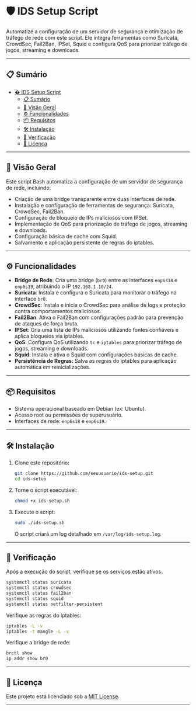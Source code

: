 # 🛡️ IDS Setup Script

Automatize a configuração de um servidor de segurança e otimização de tráfego de rede com este script. Ele integra ferramentas como Suricata, CrowdSec, Fail2Ban, IPSet, Squid e configura QoS para priorizar tráfego de jogos, streaming e downloads.

---

## 📋 Sumário

- [�️ IDS Setup Script](#️-ids-setup-script)
  - [📋 Sumário](#-sumário)
  - [🚀 Visão Geral](#-visão-geral)
  - [⚙️ Funcionalidades](#️-funcionalidades)
  - [📦 Requisitos](#-requisitos)
  - [🛠️ Instalação](#️-instalação)
  - [🧪 Verificação](#-verificação)
  - [📄 Licença](#-licença)

---

## 🚀 Visão Geral

Este script Bash automatiza a configuração de um servidor de segurança de rede, incluindo:

- Criação de uma bridge transparente entre duas interfaces de rede.
- Instalação e configuração de ferramentas de segurança: Suricata, CrowdSec, Fail2Ban.
- Configuração de bloqueio de IPs maliciosos com IPSet.
- Implementação de QoS para priorização de tráfego de jogos, streaming e downloads.
- Configuração básica de cache com Squid.
- Salvamento e aplicação persistente de regras do iptables.

---

## ⚙️ Funcionalidades

- **Bridge de Rede**: Cria uma bridge (`br0`) entre as interfaces `enp6s18` e `enp6s19`, atribuindo o IP `192.168.1.10/24`.
- **Suricata**: Instala e configura o Suricata para monitorar o tráfego na interface `br0`.
- **CrowdSec**: Instala e inicia o CrowdSec para análise de logs e proteção contra comportamentos maliciosos.
- **Fail2Ban**: Ativa o Fail2Ban com configurações padrão para prevenção de ataques de força bruta.
- **IPSet**: Cria uma lista de IPs maliciosos utilizando fontes confiáveis e aplica bloqueios via iptables.
- **QoS**: Configura QoS utilizando `tc` e `iptables` para priorizar tráfego de jogos, streaming e downloads.
- **Squid**: Instala e ativa o Squid com configurações básicas de cache.
- **Persistência de Regras**: Salva as regras do iptables para aplicação automática em reinicializações.

---

## 📦 Requisitos

- Sistema operacional baseado em Debian (ex: Ubuntu).
- Acesso root ou permissões de superusuário.
- Interfaces de rede: `enp6s18` e `enp6s19`.

---

## 🛠️ Instalação

1. Clone este repositório:

    ```bash
    git clone https://github.com/seuusuario/ids-setup.git
    cd ids-setup
    ```

2. Torne o script executável:

    ```bash
    chmod +x ids-setup.sh
    ```

3. Execute o script:

    ```bash
    sudo ./ids-setup.sh
    ```

    O script criará um log detalhado em `/var/log/ids-setup.log`.

---

## 🧪 Verificação

Após a execução do script, verifique se os serviços estão ativos:

```bash
systemctl status suricata
systemctl status crowdsec
systemctl status fail2ban
systemctl status squid
systemctl status netfilter-persistent
```

Verifique as regras do iptables:

```bash
iptables -L -v
iptables -t mangle -L -v
```

Verifique a bridge de rede:

```bash
brctl show
ip addr show br0
```

---

## 📄 Licença

Este projeto está licenciado sob a [MIT License](LICENSE).

---
